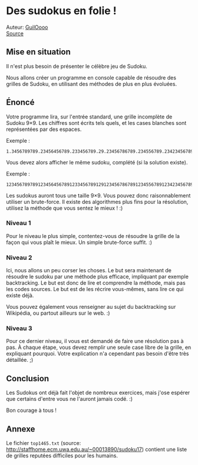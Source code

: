 # Des sudokus en folie !

Auteur: [GuilOooo](https://zestedesavoir.com/membres/voir/GuilOooo/)  
[Source](https://openclassrooms.com/forum/sujet/fait-defis-3-des-sudokus-en-folie-29452)


## Mise en situation

Il n'est plus besoin de présenter le célèbre jeu de Sudoku.

Nous allons créer un programme en console capable de résoudre des grilles de Sudoku, en utilisant des méthodes de plus en plus évoluées.

## Énoncé

Votre programme lira, sur l'entrée standard, une grille incomplète de Sudoku 9×9. Les chiffres sont écrits tels quels, et les cases blanches sont représentées par des espaces.

Exemple :

```
1.3456789789.23456456789.233456789.29.23456786789.234556789.23423456789.89.234567
```

Vous devez alors afficher le même sudoku, complété (si la solution existe).

Exemple :

```
123456789789123456456789123345678912912345678678912345567891234234567891891234567
```

Les sudokus auront tous une taille 9×9. Vous pouvez donc raisonnablement utiliser un brute-force. Il existe des algorithmes plus fins pour la résolution, utilisez la méthode que vous sentez le mieux ! :)

### Niveau 1

Pour le niveau le plus simple, contentez-vous de résoudre la grille de la façon qui vous plaît le mieux. Un simple brute-force suffit. :)

### Niveau 2

Ici, nous allons un peu corser les choses. Le but sera maintenant de résoudre le sudoku par une méthode plus efficace, impliquant par exemple backtracking. Le but est donc de lire et comprendre la méthode, mais pas les codes sources. Le but est de les récrire vous-mêmes, sans lire ce qui existe déjà.

Vous pouvez également vous renseigner au sujet du backtracking sur Wikipédia, ou partout ailleurs sur le web. :)

### Niveau 3

Pour ce dernier niveau, il vous est demandé de faire une résolution pas à pas. À chaque étape, vous devez remplir une seule case libre de la grille, en expliquant pourquoi. Votre explication n'a cependant pas besoin d'être très détaillée. ;)

## Conclusion

Les Sudokus ont déjà fait l'objet de nombreux exercices, mais j'ose espérer que certains d'entre vous ne l'auront jamais codé. :)

Bon courage à tous !

## Annexe

Le fichier `top1465.txt` (source: http://staffhome.ecm.uwa.edu.au/~00013890/sudoku17) contient une liste de grilles reputées difficiles pour les humains.